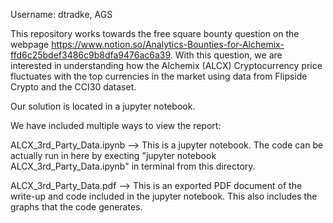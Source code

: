 Username: dtradke, AGS

This repository works towards the free square bounty question on the webpage https://www.notion.so/Analytics-Bounties-for-Alchemix-ffd6c25bdef3486c9b8dfa9476ac6a39. With this question, we are interested in understanding how the Alchemix (ALCX) Cryptocurrency price fluctuates with the top currencies in the market using data from Flipside Crypto and the CCI30 dataset.

Our solution is located in a jupyter notebook. 

We have included multiple ways to view the report:

ALCX_3rd_Party_Data.ipynb --> This is a jupyter notebook. The code can be actually run in here by execting "jupyter notebook ALCX_3rd_Party_Data.ipynb" in terminal from this directory.

ALCX_3rd_Party_Data.pdf --> This is an exported PDF document of the write-up and code included in the jupyter notebook. This also includes the graphs that the code generates.
